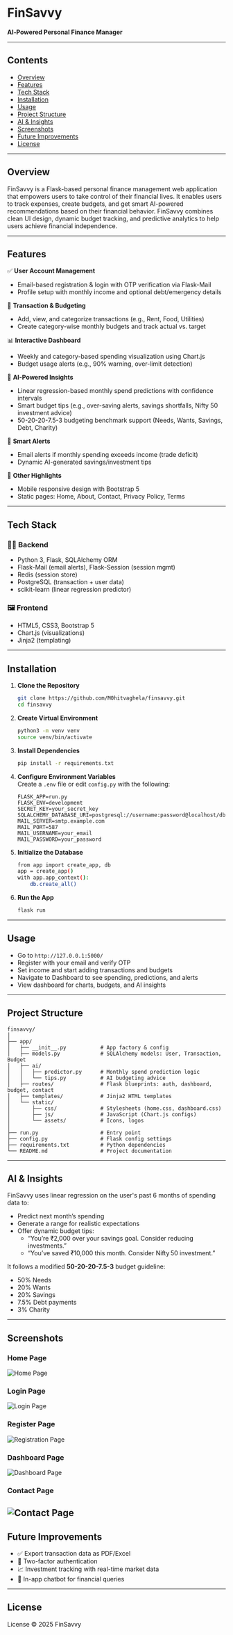 
# FinSavvy

**AI‑Powered Personal Finance Manager**

---

## Contents
- [Overview](#overview)
- [Features](#features)
- [Tech Stack](#tech-stack)
- [Installation](#installation)
- [Usage](#usage)
- [Project Structure](#project-structure)
- [AI & Insights](#ai--insights)
- [Screenshots](#screenshots)
- [Future Improvements](#future-improvements)
- [License](#license)

---

## Overview
FinSavvy is a Flask-based personal finance management web application that empowers users to take control of their financial lives. It enables users to track expenses, create budgets, and get smart AI-powered recommendations based on their financial behavior. FinSavvy combines clean UI design, dynamic budget tracking, and predictive analytics to help users achieve financial independence.

---

## Features

✅ **User Account Management**
- Email-based registration & login with OTP verification via Flask-Mail  
- Profile setup with monthly income and optional debt/emergency details

💸 **Transaction & Budgeting**
- Add, view, and categorize transactions (e.g., Rent, Food, Utilities)
- Create category-wise monthly budgets and track actual vs. target

📊 **Interactive Dashboard**
- Weekly and category-based spending visualization using Chart.js
- Budget usage alerts (e.g., 90% warning, over-limit detection)

🧠 **AI-Powered Insights**
- Linear regression-based monthly spend predictions with confidence intervals
- Smart budget tips (e.g., over-saving alerts, savings shortfalls, Nifty 50 investment advice)
- 50-20-20-7.5-3 budgeting benchmark support (Needs, Wants, Savings, Debt, Charity)

📧 **Smart Alerts**
- Email alerts if monthly spending exceeds income (trade deficit)
- Dynamic AI-generated savings/investment tips

🧾 **Other Highlights**
- Mobile responsive design with Bootstrap 5
- Static pages: Home, About, Contact, Privacy Policy, Terms

---

## Tech Stack

### 🧑‍💻 Backend
- Python 3, Flask, SQLAlchemy ORM
- Flask-Mail (email alerts), Flask-Session (session mgmt)
- Redis (session store)
- PostgreSQL (transaction + user data)
- scikit-learn (linear regression predictor)

### 🖼️ Frontend
- HTML5, CSS3, Bootstrap 5
- Chart.js (visualizations)
- Jinja2 (templating)

---

## Installation

1. **Clone the Repository**
   ```bash
   git clone https://github.com/M0hitvaghela/finsavvy.git
   cd finsavvy
   ```

2. **Create Virtual Environment**
   ```bash
   python3 -m venv venv
   source venv/bin/activate
   ```

3. **Install Dependencies**
   ```bash
   pip install -r requirements.txt
   ```

4. **Configure Environment Variables**  
   Create a `.env` file or edit `config.py` with the following:
   ```
   FLASK_APP=run.py
   FLASK_ENV=development
   SECRET_KEY=your_secret_key
   SQLALCHEMY_DATABASE_URI=postgresql://username:password@localhost/dbname
   MAIL_SERVER=smtp.example.com
   MAIL_PORT=587
   MAIL_USERNAME=your_email
   MAIL_PASSWORD=your_password
   ```

5. **Initialize the Database**
   ```bash
   from app import create_app, db
   app = create_app()
   with app.app_context():
       db.create_all()
   ```

6. **Run the App**
   ```bash
   flask run
   ```

---

## Usage

- Go to `http://127.0.0.1:5000/`
- Register with your email and verify OTP
- Set income and start adding transactions and budgets
- Navigate to Dashboard to see spending, predictions, and alerts
- View dashboard for charts, budgets, and AI insights

---

## Project Structure
```
finsavvy/
│
├── app/
│   ├── __init__.py           # App factory & config
│   ├── models.py             # SQLAlchemy models: User, Transaction, Budget
│   ├── ai/
│   │   ├── predictor.py      # Monthly spend prediction logic
│   │   └── tips.py           # AI budgeting advice
│   ├── routes/               # Flask blueprints: auth, dashboard, budget, contact
│   ├── templates/            # Jinja2 HTML templates
│   └── static/
│       ├── css/              # Stylesheets (home.css, dashboard.css)
│       ├── js/               # JavaScript (Chart.js configs)
│       └── assets/           # Icons, logos
│
├── run.py                    # Entry point
├── config.py                 # Flask config settings
├── requirements.txt          # Python dependencies
└── README.md                 # Project documentation
```

---

## AI & Insights

FinSavvy uses linear regression on the user's past 6 months of spending data to:
- Predict next month’s spending
- Generate a range for realistic expectations
- Offer dynamic budget tips:
  - “You’re ₹2,000 over your savings goal. Consider reducing investments.”
  - “You’ve saved ₹10,000 this month. Consider Nifty 50 investment.”

It follows a modified **50-20-20-7.5-3** budget guideline:
- 50% Needs
- 20% Wants
- 20% Savings
- 7.5% Debt payments
- 3% Charity

---

## Screenshots

### Home Page

![Home Page](https://github.com/M0hitvaghela/finsavvy/blob/main/Screenshot/home_page.png)

### Login Page

![Login Page](https://github.com/M0hitvaghela/finsavvy/blob/main/Screenshot/Login.png)

### Register Page

![Registration Page](https://github.com/M0hitvaghela/finsavvy/blob/main/Screenshot/registration.png)

### Dashboard Page

![Dashboard Page](https://github.com/M0hitvaghela/finsavvy/blob/main/Screenshot/dashboard.png)

### Contact Page

![Contact Page](https://github.com/M0hitvaghela/finsavvy/blob/main/Screenshot/contact.png)
---

## Future Improvements
- ✅ Export transaction data as PDF/Excel
- 🔐 Two-factor authentication
- 📈 Investment tracking with real-time market data
- 💬 In-app chatbot for financial queries

---

## License

 License © 2025 FinSavvy
